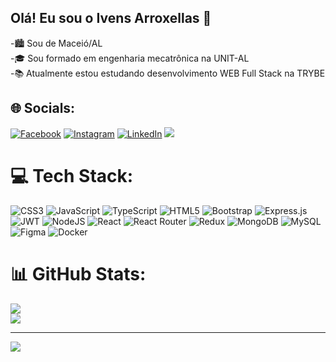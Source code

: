 ## Olá! Eu sou o Ivens Arroxellas 👋

-🏙️ Sou de Maceió/AL <br>
-🎓 Sou formado em engenharia mecatrônica na UNIT-AL <br>
-📚 Atualmente estou estudando desenvolvimento WEB Full Stack na TRYBE

## 🌐 Socials:
[![Facebook](https://img.shields.io/badge/Facebook-1877F2?style=for-the-badge&logo=facebook&logoColor=white)](https://facebook.com/ivensarroxellas) [![Instagram](https://img.shields.io/badge/Instagram-E4405F?style=for-the-badge&logo=instagram&logoColor=white)](https://instagram.com/ivensarroxellas) [![LinkedIn](https://img.shields.io/badge/LinkedIn-0077B5?style=for-the-badge&logo=linkedin&logoColor=white)](https://linkedin.com/in/ivensarroxellas)
<a href = "mailto:ivensarroxellas@hotmail.com"><img src="https://img.shields.io/badge/Microsoft_Outlook-0078D4?style=for-the-badge&logo=microsoft-outlook&logoColor=white&link=mailto:ivensarroxellas@hotmail.com" target="_blank"></a> 

# 💻 Tech Stack:
![CSS3](https://img.shields.io/badge/css3-%231572B6.svg?style=for-the-badge&logo=css3&logoColor=white) ![JavaScript](https://img.shields.io/badge/javascript-%23323330.svg?style=for-the-badge&logo=javascript&logoColor=%23F7DF1E) ![TypeScript](https://img.shields.io/badge/typescript-%23007ACC.svg?style=for-the-badge&logo=typescript&logoColor=white) ![HTML5](https://img.shields.io/badge/html5-%23E34F26.svg?style=for-the-badge&logo=html5&logoColor=white) ![Bootstrap](https://img.shields.io/badge/bootstrap-%23563D7C.svg?style=for-the-badge&logo=bootstrap&logoColor=white) ![Express.js](https://img.shields.io/badge/express.js-%23404d59.svg?style=for-the-badge&logo=express&logoColor=%2361DAFB) ![JWT](https://img.shields.io/badge/JWT-black?style=for-the-badge&logo=JSON%20web%20tokens) ![NodeJS](https://img.shields.io/badge/node.js-6DA55F?style=for-the-badge&logo=node.js&logoColor=white) ![React](https://img.shields.io/badge/react-%2320232a.svg?style=for-the-badge&logo=react&logoColor=%2361DAFB) ![React Router](https://img.shields.io/badge/React_Router-CA4245?style=for-the-badge&logo=react-router&logoColor=white) ![Redux](https://img.shields.io/badge/redux-%23593d88.svg?style=for-the-badge&logo=redux&logoColor=white) ![MongoDB](https://img.shields.io/badge/MongoDB-%234ea94b.svg?style=for-the-badge&logo=mongodb&logoColor=white) ![MySQL](https://img.shields.io/badge/mysql-%2300f.svg?style=for-the-badge&logo=mysql&logoColor=white) 	![Figma](https://img.shields.io/badge/figma-%23F24E1E.svg?style=for-the-badge&logo=figma&logoColor=white) ![Docker](https://img.shields.io/badge/docker-%230db7ed.svg?style=for-the-badge&logo=docker&logoColor=white)
# 📊 GitHub Stats:
![](https://github-readme-stats.vercel.app/api?username=ivensarroxellas&theme=dark&hide_border=false&include_all_commits=true&count_private=true)<br/>
![](https://github-readme-stats.vercel.app/api/top-langs/?username=ivensarroxellas&theme=dark&hide_border=false&include_all_commits=true&count_private=true&layout=compact)

---
[![](https://visitcount.itsvg.in/api?id=ivensarroxellas&icon=4&color=0)](https://visitcount.itsvg.in)

<!-- Proudly created with GPRM ( https://gprm.itsvg.in ) -->

